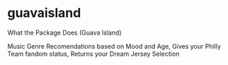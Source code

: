# guavaisland
What the Package Does (Guava Island)

Music Genre Recomendations based on Mood and Age,
Gives your Philly Team fandom status,
Returns your Dream Jersey Selection
